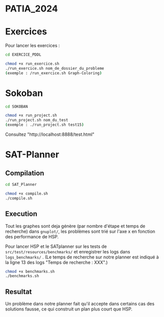 # PATIA_2024
# Exercices
Pour lancer les exercices : 

```bash
cd EXERCICE_PDDL

chmod +x run_exercice.sh
./run_exercice.sh nom_de_dossier_du_probleme
(exemple : /run_exercice.sh Graph-Coloring)
```
# Sokoban
```bash
cd SOKOBAN

chmod +x run_project.sh
./run_project.sh nom_du_test
(exemple : ./run_project.sh test15)
```
Consultez "http://localhost:8888/test.html"

# SAT-Planner

## Compilation
```bash
cd SAT_Planner

chmod +x compile.sh
./compile.sh
```
## Execution
 Tout les graphes sont deja génère (par nombre d'étape et temps de recherche) dans ```gnuplot/```, les problèmes sont trié sur l'axe x en fonction des performance de HSP.
 


 Pour lancer HSP et le SATplanner sur les tests de ```src/test/resources/benchmarks/``` et enregistrer les logs dans ```logs_benchmarks/``` . 
 (Le temps de recherche sur notre planner est indiqué à la ligne 13 des logs "Temps de recherche : XXX".)
 
```bash
chmod +x benchmarks.sh
./benchmarks.sh
```


## Resultat
 
 Un problème dans notre planner fait qu'il accepte dans certains cas des solutions fausse, ce qui construit un plan plus court que HSP. 
 



